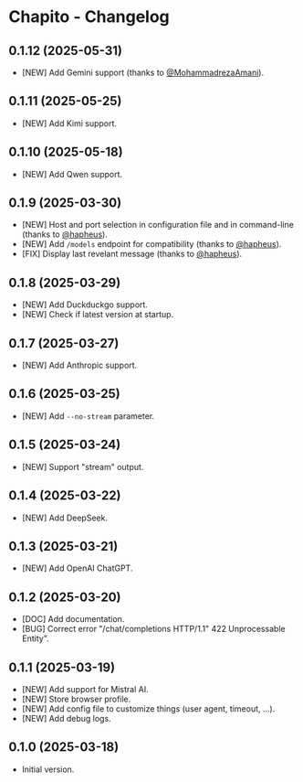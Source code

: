 # Chapito - Changelog

## 0.1.12 (2025-05-31)

- [NEW] Add Gemini support (thanks to [@MohammadrezaAmani](https://github.com/MohammadrezaAmani)).

## 0.1.11 (2025-05-25)

- [NEW] Add Kimi support.

## 0.1.10 (2025-05-18)

- [NEW] Add Qwen support.

## 0.1.9 (2025-03-30)

- [NEW] Host and port selection in configuration file and in command-line (thanks to [@hapheus](https://github.com/hapheus)).
- [NEW] Add `/models` endpoint for compatibility (thanks to [@hapheus](https://github.com/hapheus)).
- [FIX] Display last revelant message (thanks to [@hapheus](https://github.com/hapheus)).

## 0.1.8 (2025-03-29)

- [NEW] Add Duckduckgo support.
- [NEW] Check if latest version at startup.

## 0.1.7 (2025-03-27)

- [NEW] Add Anthropic support.

## 0.1.6 (2025-03-25)

- [NEW] Add `--no-stream` parameter.

## 0.1.5 (2025-03-24)

- [NEW] Support "stream" output.

## 0.1.4 (2025-03-22)

- [NEW] Add DeepSeek.

## 0.1.3 (2025-03-21)

- [NEW] Add OpenAI ChatGPT.

## 0.1.2 (2025-03-20)

- [DOC] Add documentation.
- [BUG] Correct error "/chat/completions HTTP/1.1" 422 Unprocessable Entity".

## 0.1.1 (2025-03-19)

- [NEW] Add support for Mistral AI.
- [NEW] Store browser profile.
- [NEW] Add config file to customize things (user agent, timeout, ...).
- [NEW] Add debug logs.

## 0.1.0 (2025-03-18)

- Initial version.
